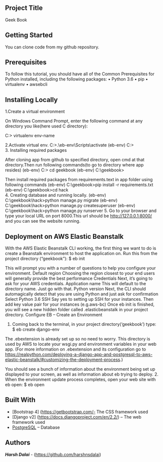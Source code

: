 ## Project Title
Geek Book
## Getting Started
You can clone code from my github repository.
## Prerequisites
To follow this tutorial, you should have all of the Common Prerequisites for Python installed, including the following packages:
•	Python 3.6
•	pip
•	virtualenv
•	awsebcli

## Installing Locally
1.Create a virtual environment

On Windows Command Prompt, enter the following command at any directory you like(here used C directory):	

C:\> virtualenv env-name

2.Activate virtual env.
	C:\>.\eb-env\Scripts\activate
	(eb-env) C:\>	
3. Installing required packages

After cloning app from github to specified directory, open cmd at that directory.Then run following commands(to go to directory where app resides)
	(eb-env) C:\> cd geekbook
	(eb-env) C:\geekbook> 

Then install required packages from requirements.text in app folder using following commands
	(eb-env) C:\geekbook>pip install -r requirements.txt
(eb-env) C:\geekbook>cd hack	
4. Creating database and running locally.
(eb-env) C:\geekbook\hack>python manage.py migrate
(eb-env) C:\geekbook\hack>python manage.py createsuperuser
(eb-env) C:\geekbook\hack>python manage.py runserver
5. Go to your browser and type your local URL on port 8000.This url should be
	http://127.0.0.1:8000/
and you can see the website running.

## Deployment on AWS Elastic Beanstalk

With the AWS Elastic Beanstalk CLI working, the first thing we want to do is create a Beanstalk environment to host the application on. Run this from the project directory (“geekbook”):
$ eb init

This will prompt you with a number of questions to help you configure your environment.
Default region
Choosing the region closest to your end users will generally provide the best performance
Credentials
Next, it’s going to ask for your AWS credentials.
Application name
This will default to the directory name. Just go with that.
Python version
Next, the CLI should automagically detect that you are using Python and just ask for confirmation
Select Python 3.6
SSH
Say yes to setting up SSH for your instances. Then add key value pair for your instances (e.g.aws-bc)
Once eb init is finished, you will see a new hidden folder called .elasticbeanstalk in your project directory.
Configure EB – Create an Environment
1.	Coming back to the terminal, in your project directory(‘geekbook’) type:
$ eb create django-env

The .ebextension is already set up so no need to worry. This directory is used by AWS to locate your wsgi.py and environment variables in your web app.    (For more information on .ebextension and its configuration go to https://realpython.com/deploying-a-django-app-and-postgresql-to-aws-elastic-beanstalk/#customizing-the-deployment-process.)

You should see a bunch of information about the environment being set up displayed to your screen, as well as information about eb trying to deploy. 
     2. When the environment update process completes, open your web site with eb open:
$ eb open

## Built With

* [Bootstrap 4] (https://getbootstrap.com/- The CSS framework used
* [Django v2] (https://docs.djangoproject.com/en/2.2/)
– The web framework used
* [PostgreSQL]( https://www.postgresql.org/) – Database

## Authors

***Harsh Dalai*** - (https://github.com/harshnsdalai)


